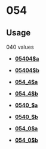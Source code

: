 # 054

## Usage

040 values

-   **[05404$a](../../tags/054/05404a-1.md)**  

-   **[05404$b](../../tags/054/05404b-2.md)**  

-   **[054\_4$a](../../tags/054/054_4a-3.md)**  

-   **[054\_4$b](../../tags/054/054_4b-4.md)**  

-   **[0540\_$a](../../tags/054/0540_a-5.md)**  

-   **[0540\_$b](../../tags/054/0540_b-6.md)**  

-   **[054\_0$a](../../tags/054/054_0a-7.md)**  

-   **[054\_0$b](../../tags/054/054_0b-8.md)**  


